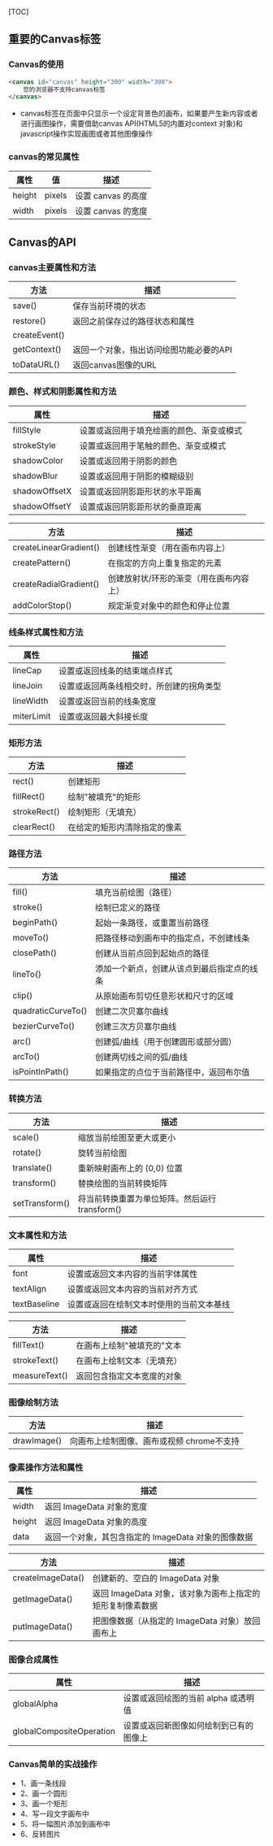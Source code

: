 [TOC]

## 重要的Canvas标签

### Canvas的使用

```html
<canvas id="canvas" height="300" width="300">
	您的浏览器不支持canvas标签
</canvas>
```

- canvas标签在页面中只显示一个设定背景色的画布，如果要产生新内容或者进行画图操作，需要借助canvas API(HTML5的内置对context 对象)和javascript操作实现画图或者其他图像操作

### canvas的常见属性

| 属性   | 值     | 描述               |
| ------ | ------ | ------------------ |
| height | pixels | 设置 canvas 的高度 |
| width  | pixels | 设置 canvas 的宽度 |

## Canvas的API

### canvas主要属性和方法

| 方法          | 描述                                    |
| ------------- | --------------------------------------- |
| save()        | 保存当前环境的状态                      |
| restore()     | 返回之前保存过的路径状态和属性          |
| createEvent() |
| getContext()  | 返回一个对象，指出访问绘图功能必要的API |
| toDataURL()   | 返回canvas图像的URL                     |

### 颜色、样式和阴影属性和方法

| 属性          | 描述                                     |
| ------------- | ---------------------------------------- |
| fillStyle     | 设置或返回用于填充绘画的颜色、渐变或模式 |
| strokeStyle   | 设置或返回用于笔触的颜色、渐变或模式     |
| shadowColor   | 设置或返回用于阴影的颜色                 |
| shadowBlur    | 设置或返回用于阴影的模糊级别             |
| shadowOffsetX | 设置或返回阴影距形状的水平距离           |
| shadowOffsetY | 设置或返回阴影距形状的垂直距离           |

| 方法                   | 描述                                    |
| ---------------------- | --------------------------------------- |
| createLinearGradient() | 创建线性渐变（用在画布内容上）          |
| createPattern()        | 在指定的方向上重复指定的元素            |
| createRadialGradient() | 创建放射状/环形的渐变（用在画布内容上） |
| addColorStop()         | 规定渐变对象中的颜色和停止位置          |

### 线条样式属性和方法

| 属性       | 描述                                     |
| ---------- | ---------------------------------------- |
| lineCap    | 设置或返回线条的结束端点样式             |
| lineJoin   | 设置或返回两条线相交时，所创建的拐角类型 |
| lineWidth  | 设置或返回当前的线条宽度                 |
| miterLimit | 设置或返回最大斜接长度                   |

### 矩形方法

| 方法         | 描述                         |
| ------------ | ---------------------------- |
| rect()       | 创建矩形                     |
| fillRect()   | 绘制"被填充"的矩形           |
| strokeRect() | 绘制矩形（无填充）           |
| clearRect()  | 在给定的矩形内清除指定的像素 |

### 路径方法

| 方法               | 描述                                       |
| ------------------ | ------------------------------------------ |
| fill()             | 填充当前绘图（路径）                       |
| stroke()           | 绘制已定义的路径                           |
| beginPath()        | 起始一条路径，或重置当前路径               |
| moveTo()           | 把路径移动到画布中的指定点，不创建线条     |
| closePath()        | 创建从当前点回到起始点的路径               |
| lineTo()           | 添加一个新点，创建从该点到最后指定点的线条 |
| clip()             | 从原始画布剪切任意形状和尺寸的区域         |
| quadraticCurveTo() | 创建二次贝塞尔曲线                         |
| bezierCurveTo()    | 创建三次方贝塞尔曲线                       |
| arc()              | 创建弧/曲线（用于创建圆形或部分圆）        |
| arcTo()            | 创建两切线之间的弧/曲线                    |
| isPointInPath()    | 如果指定的点位于当前路径中，返回布尔值     |

### 转换方法

| 方法           | 描述                                           |
| -------------- | ---------------------------------------------- |
| scale()        | 缩放当前绘图至更大或更小                       |
| rotate()       | 旋转当前绘图                                   |
| translate()    | 重新映射画布上的 (0,0) 位置                    |
| transform()    | 替换绘图的当前转换矩阵                         |
| setTransform() | 将当前转换重置为单位矩阵。然后运行 transform() |

### 文本属性和方法

| 属性         | 描述                                     |
| ------------ | ---------------------------------------- |
| font         | 设置或返回文本内容的当前字体属性         |
| textAlign    | 设置或返回文本内容的当前对齐方式         |
| textBaseline | 设置或返回在绘制文本时使用的当前文本基线 |


| 方法          | 描述                       |
| ------------- | -------------------------- |
| fillText()    | 在画布上绘制"被填充的"文本 |
| strokeText()  | 在画布上绘制文本（无填充） |
| measureText() | 返回包含指定文本宽度的对象 |

### 图像绘制方法

| 方法        | 描述                                       |
| ----------- | ------------------------------------------ |
| drawImage() | 向画布上绘制图像、画布或视频  chrome不支持 |

### 像素操作方法和属性

| 属性   | 描述                                                |
| ------ | --------------------------------------------------- |
| width  | 返回 ImageData 对象的宽度                           |
| height | 返回 ImageData 对象的高度                           |
| data   | 返回一个对象，其包含指定的 ImageData 对象的图像数据 |

| 方法              | 描述                                                      |
| ----------------- | --------------------------------------------------------- |
| createImageData() | 创建新的、空白的 ImageData 对象                           |
| getImageData()    | 返回 ImageData 对象，该对象为画布上指定的矩形复制像素数据 |
| putImageData()    | 把图像数据（从指定的 ImageData 对象）放回画布上           |

### 图像合成属性

| 属性                     | 描述                                   |
| ------------------------ | -------------------------------------- |
| globalAlpha              | 设置或返回绘图的当前 alpha 或透明值    |
| globalCompositeOperation | 设置或返回新图像如何绘制到已有的图像上 |

### Canvas简单的实战操作

- 1、画一条线段
- 2、画一个圆形
- 3、画一个矩形
- 4、写一段文字画布中
- 5、将一幅图片添加到画布中
- 6、反转图片
